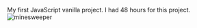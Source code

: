 My first JavaScript vanilla project.
I had 48 hours for this project.
![minesweeper](https://user-images.githubusercontent.com/71212554/129547700-282b79f3-3174-4d89-8bc6-4f47560b30cb.JPG)
